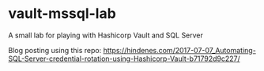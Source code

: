# vault-mssql-lab
A small lab for playing with Hashicorp Vault and SQL Server

Blog posting using this repo:
https://hindenes.com/2017-07-07_Automating-SQL-Server-credential-rotation-using-Hashicorp-Vault-b71792d9c227/
